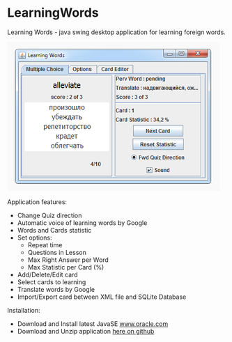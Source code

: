 # LearningWords
Learning Words - java swing desktop application for learning foreign words.

![Screenshot](https://raw.githubusercontent.com/7554732/LearningWords/master/screenshots/MultpleChoicePanel.png)

Application features:
- Change Quiz direction
- Automatic voice of learning words by Google
- Words and Cards statistic
- Set options:
	- Repeat time
	- Questions in Lesson
	- Max Right Answer per Word
	- Max Statistic per Card (%)
- Add/Delete/Edit card
- Select cards to learning
- Translate words by Google
- Import/Export card between XML file and SQLite Database

Installation:
- Download and Install latest JavaSE <a href="http://www.oracle.com/technetwork/java/javase/downloads/index.html">www.oracle.com</a>
- Download and Unzip application [here on github](https://github.com/7554732/LearningWords/blob/master/downloads/) 